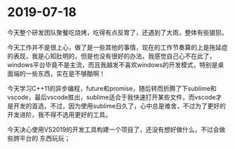 # 2019-07-18

今天整个研发团队聚餐吃烧烤，吃得有点反胃了，还遇到了大雨，整体有些狼狈。



今天工作并不是很上心，做了是一些其他的事情，现在的工作节奏算的上是拖延症的表现，我是心知肚明的，但是也没有很好的办法，我感觉自己心不在此了，windows平台毕竟不是主流，而且我越发不喜欢windows的开发模式，特别是桌面端的一些东西，实在是不够酷啊！



今天学习C++11的异步编程，future和promise，随后转而折腾了下sublime和vscode，最后vscode胜出，sublime适合于我快速打开某些文件，而vscode才是开发的首选，不过，因为使用sublime日久了，心中总是难舍，不过为了更好的开发进阶，我不得不选用更好的工具。



今天决心使用VS2019的开发工具构建一个项目了，还没有想好做什么，不过会做些跨平台的 东西玩玩；


